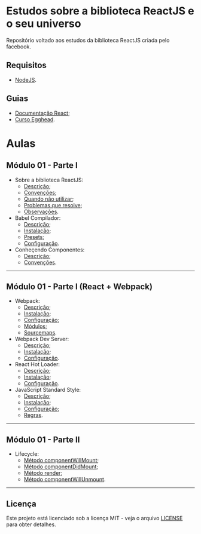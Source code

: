 # Estudos sobre a biblioteca ReactJS e o seu universo

Repositório voltado aos estudos da biblioteca ReactJS criada pelo facebook.

## Requisitos

* [NodeJS](https://nodejs.org/en).

## Guias

* [Documentação React](https://reactjs.org/docs);
* [Curso Egghead](https://egghead.io/courses/the-beginner-s-guide-to-reactjs).

# Aulas

## Módulo 01 - Parte I

* Sobre a biblioteca ReactJS:
  * [Descrição](lessons/m01/sobre-biblioteca-reactjs.md#descrição);
  * [Convenções](lessons/m01/sobre-biblioteca-reactjs.md#convenções);
  * [Quando não utilizar](lessons/m01/sobre-biblioteca-reactjs.md#quando-não-utilizar);
  * [Problemas que resolve](lessons/m01/sobre-biblioteca-reactjs.md#problemas-que-resolve);
  * [Observações](lessons/m01/sobre-biblioteca-reactjs.md#observações).
* Babel Compilador:
  * [Descrição](lessons/m01/babel-compilador.md#descrição);
  * [Instalação](lessons/m01/babel-compilador.md#instalação);
  * [Presets](lessons/m01/babel-compilador.md#presets);
  * [Configuração](lessons/m01/babel-compilador.md#configuração).
* Conheçendo Componentes:
  * [Descrição](lessons/m01/conhecendo-componentes.md#descrição);
  * [Convenções](lessons/m01/conhecendo-componentes.md#convenções).

---

## Módulo 01 - Parte I (React + Webpack)

* Webpack:
  * [Descrição](lessons/m01/webpack.md#descrição);
  * [Instalação](lessons/m01/webpack.md#instalação);
  * [Configuração](lessons/m01/webpack.md#configuração);
  * [Módulos](lessons/m01/webpack.md#módulos);
  * [Sourcemaps](lessons/m01/webpack.md#sourcemaps).
* Webpack Dev Server:
  * [Descrição](lessons/m01/webpack-dev-server.md#descrição);
  * [Instalação](lessons/m01/webpack-dev-server.md#instalação);
  * [Configuração](lessons/m01/webpack-dev-server.md#configuração).
* React Hot Loader:
  * [Descrição](lessons/m01/react-hot-loader.md#descrição);
  * [Instalação](lessons/m01/react-hot-loader.md#instalação);
  * [Configuração](lessons/m01/react-hot-loader.md#configuração).
* JavaScript Standard Style:
  * [Descrição](lessons/m01/javascript-standard-style.md#descrição);
  * [Instalação](lessons/m01/javascript-standard-style.md#instalação);
  * [Configuração](lessons/m01/javascript-standard-style.md#configuração);
  * [Regras](lessons/m01/javascript-standard-style.md#regras).

---

## Módulo 01 - Parte II

* Lifecycle:
  * [Método componentWillMount](lessons/m01/lifecycle.md#componentwillmount);
  * [Método componentDidMount](lessons/m01/lifecycle.md#componentdidmount);
  * [Método render](lessons/m01/lifecycle.md#render);
  * [Método componentWillUnmount](lessons/m01/lifecycle.md#componentwillunmount).

---

## Licença

Este projeto está licenciado sob a licença MIT - veja o arquivo [LICENSE](LICENSE) para obter detalhes.
